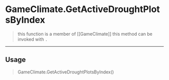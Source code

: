 # GameClimate.GetActiveDroughtPlotsByIndex
> this function is a member of [[GameClimate]]
> this method can be invoked with `.`
-----
## Usage
> GameClimate.GetActiveDroughtPlotsByIndex()

